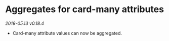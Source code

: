 # Aggregates for card-many attributes
_2019-05.13 v0.18.4_

- Card-many attribute values can now be aggregated.

